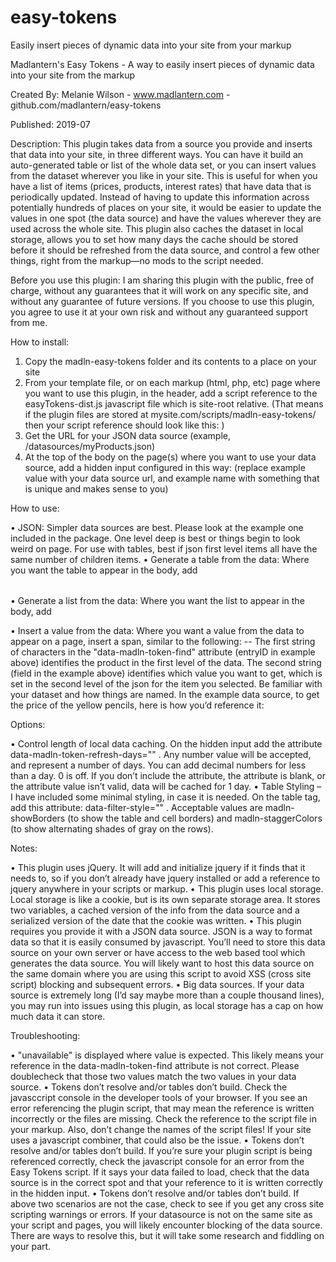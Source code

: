 # easy-tokens
Easily insert pieces of dynamic data into your site from your markup

Madlantern's Easy Tokens - A way to easily insert pieces of dynamic data into your site from the markup

Created By: Melanie Wilson - www.madlantern.com - github.com/madlantern/easy-tokens

Published: 2019-07

Description: This plugin takes data from a source you provide and inserts that data into your site, in three different ways. You can have it build an auto-generated table or list of the whole data set, or you can insert values from the dataset wherever you like in your site. This is useful for when you have a list of items (prices, products, interest rates) that have data that is periodically updated. Instead of having to update this information across potentially hundreds of places on your site, it would be easier to update the values in one spot (the data source) and have the values wherever they are used across the whole site. This plugin also caches the dataset in local storage, allows you to set how many days the cache should be stored before it should be refreshed from the data source, and control a few other things, right from the markup—no mods to the script needed.

Before you use this plugin: I am sharing this plugin with the public, free of charge, without any guarantees that it will work on any specific site, and without any guarantee of future versions. If you choose to use this plugin, you agree to use it at your own risk and without any guaranteed support from me.

How to install:

1.	Copy the madln-easy-tokens folder and its contents to a place on your site
2.	From your template file, or on each markup (html, php, etc) page where you want to use this plugin, in the header, add a script reference to the easyTokens-dist.js javascript file which is site-root relative. (That means if the plugin files are stored at mysite.com/scripts/madln-easy-tokens/ then your script reference should look like this: <script type="text/javascript" async="async" defer="defer" src="/scripts/madln-easy-tokens/easyTokens-dist.js"></script>)
3.	Get the URL for your JSON data source (example, /datasources/myProducts.json)
4.	At the top of the body on the page(s) where you want to use your data source, add a hidden input configured in this way: <input type="hidden" value="/datasources/myProducts.json" name="products" data-madln-token-rule /> (replace example value with your data source url, and example name with something that is unique and makes sense to you)

How to use:

•	JSON: Simpler data sources are best. Please look at the example one included in the package. One level deep is best or things begin to look weird on page. For use with tables, best if json first level items all have the same number of children items.
•	Generate a table from the data: Where you want the table to appear in the body, add <table class="madln-easyTokens"></table>
•	Generate a list from the data: Where you want the list to appear in the body, add <ul class="madln-easyTokens"></ul>
•	Insert a value from the data: Where you want a value from the data to appear on a page, insert a span, similar to the following: <span class="madln-easyTokens" data-madln-token-find="entryID.field"></span> -- The first string of characters in the "data-madln-token-find" attribute (entryID in example above) identifies the product in the first level of the data. The second string (field in the example above) identifies which value you want to get, which is set in the second level of the json for the item you selected. Be familiar with your dataset and how things are named. In the example data source, to get the price of the yellow pencils, here is how you’d reference it: <span class="madln-easyTokens" data-madln-token-find="sku5890.price"></span>

Options:

•	Control length of local data caching. On the hidden input add the attribute data-madln-token-refresh-days="" . Any number value will be accepted, and represent a number of days. You can add decimal numbers for less than a day. 0 is off. If you don’t include the attribute, the attribute is blank, or the attribute value isn’t valid, data will be cached for 1 day.
•	Table Styling – I have included some minimal styling, in case it is needed. On the table tag, add this attribute:  data-filter-style="" . Acceptable values are madln-showBorders (to show the table and cell borders) and madln-staggerColors (to show alternating shades of gray on the rows).

Notes:

•	This plugin uses jQuery. It will add and initialize jquery if it finds that it needs to, so if you don’t already have jquery installed or add a reference to jquery anywhere in your scripts or markup.
•	This plugin uses local storage. Local storage is like a cookie, but is its own separate storage area. It stores two variables, a cached version of the info from the data source and a serialized version of the date that the cookie was written.
•	This plugin requires you provide it with a JSON data source. JSON is a way to format data so that it is easily consumed by javascript. You’ll need to store this data source on your own server or have access to the web based tool which generates the data source. You will likely want to host this data source on the same domain where you are using this script to avoid XSS (cross site script) blocking and subsequent errors.
•	Big data sources. If your data source is extremely long (I’d say maybe more than a couple thousand lines), you may run into issues using this plugin, as local storage has a cap on how much data it can store.

Troubleshooting:

•	"unavailable" is displayed where value is expected. This likely means your reference in the data-madln-token-find attribute is not correct. Please doublecheck that those two values match the two values in your data source.
•	 Tokens don’t resolve and/or tables don’t build. Check the javasccript console in the developer tools of your browser. If you see an error referencing the plugin script, that may mean the reference is written incorrectly or the files are missing. Check the reference to the script file in your markup. Also, don’t change the names of the script files! If your site uses a javascript combiner, that could also be the issue.
•	Tokens don’t resolve and/or tables don’t build.  If you’re sure your plugin script is being referenced correctly, check the javascript console for an error from the Easy Tokens script. If it says your data failed to load, check that the data source is in the correct spot and that your reference to it is written correctly in the hidden input.
•	Tokens don’t resolve and/or tables don’t build. If above two scenarios are not the case, check to see if you get any cross site scripting warnings or errors. If your datasource is not on the same site as your script and pages, you will likely encounter blocking of the data source. There are ways to resolve this, but it will take some research and fiddling on your part.
